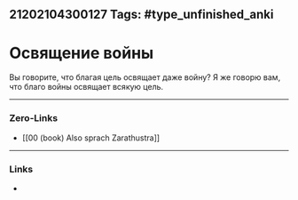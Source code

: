 21202104300127
Tags: #type_unfinished_anki
---
# Освящение войны

Вы говорите, что благая цель освящает даже войну? Я же говорю вам, что благо войны освящает всякую цель.

---
### Zero-Links
- [[00 (book) Also sprach Zarathustra]]
---
### Links
-